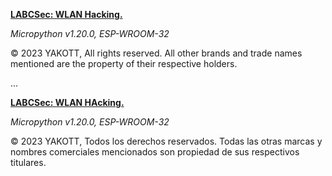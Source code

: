 [**LABCSec: WLAN Hacking.**]()

*Micropython v1.20.0, ESP-WROOM-32*

© 2023 YAKOTT, All rights reserved. All other brands and trade names mentioned are the property of their respective holders.

...

[**LABCSec: WLAN HAcking.**]()

*Micropython v1.20.0, ESP-WROOM-32*

© 2023 YAKOTT, Todos los derechos reservados. Todas las otras marcas y nombres comerciales mencionados son propiedad de sus respectivos titulares.
